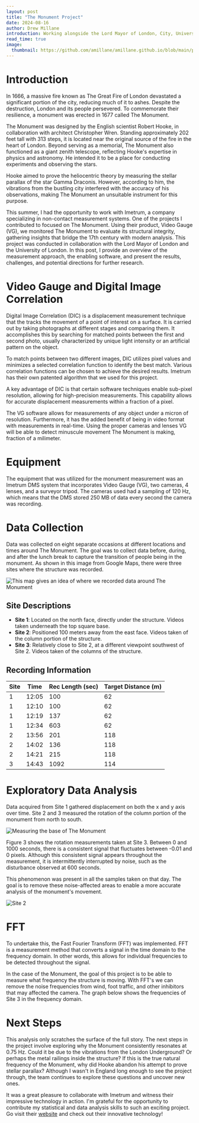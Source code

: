 ```yaml
---
layout: post
title: "The Monument Project"
date: 2024-08-16
author: Drew Millane
introduction: Working alongside the Lord Mayor of London, City, University of London, and Imetrum, we began uncovering answers to questions about the Great Fire of London monument created by scientist Robert Hooke.
read_time: true
image: 
  thumbnail: https://github.com/amillane/amillane.github.io/blob/main/public/test.jpeg?raw=true
---
```




# Introduction 

In 1666, a massive fire known as The Great Fire of London devastated a significant portion of the city, reducing much of it to ashes. Despite the destruction, London and its people persevered. To commemorate their resilience, a monument was erected in 1677 called The Monument.

The Monument was designed by the English scientist Robert Hooke, in collaboration with architect Christopher Wren. Standing approximately 202 feet tall with 313 steps, it is located near the original source of the fire in the heart of London. Beyond serving as a memorial, The Monument also functioned as a giant zenith telescope, reflecting Hooke's expertise in physics and astronomy. He intended it to be a place for conducting experiments and observing the stars.

Hooke aimed to prove the heliocentric theory by measuring the stellar parallax of the star Gamma Draconis. However, according to him, the vibrations from the bustling city interfered with the accuracy of his observations, making The Monument an unsuitable instrument for this purpose.

This summer, I had the opportunity to work with Imetrum, a company specializing in non-contact measurement systems. One of the projects I contributed to focused on The Monument. Using their product, Video Gauge (VG), we monitored The Monument to evaluate its structural integrity, gathering insights that bridge the 17th century with modern analysis. This project was conducted in collaboration with the Lord Mayor of London and the University of London. In this post, I provide an overview of the measurement approach, the enabling software, and present the results, challenges, and potential directions for further research.

# Video Gauge and Digital Image Correlation #

Digital Image Correlation (DIC) is a displacement measurement technique that the tracks the movement of a point of interest on a surface. It is carried out by taking photographs at different stages and comparing them. It accomplishes this by searching for matched points between the first and second photo, usually characterized by unique light intensity or an artificial pattern on the object.

To match points between two different images, DIC utilizes pixel values and minimizes a selected correlation function to identify the best match. Various correlation functions can be chosen to achieve the desired results. Imetrum has their own patented algorithm that we used for this project. 

A key advantage of DIC is that certain software techniques enable sub-pixel resolution, allowing for high-precision measurements. This capability allows for accurate displacement measurements within a fraction of a pixel.

The VG software allows for measurements of any object under a micron of resolution. Furthermore, it has the added benefit of being in video format with measurements in real-time. Using the proper cameras and lenses VG will be able to detect minuscule movement The Monument is making, fraction of a milimeter.

# Equipment
The equipment that was utilized for the monument measurement was an Imetrum DMS system that incorporates Video Gauge (VG), two cameras, 4 lenses, and a surveyor tripod. The cameras used had a sampling of 120 Hz, which means that the DMS stored 250 MB of data every second the camera was recording. 

# Data Collection 
Data was collected on eight separate occasions at different locations and times around The Monument. The goal was to collect data before, during, and after the lunch break to capture the transition of people being in the monument. As shown in this image from Google Maps, there were three sites where the structure was recorded.

![This map gives an idea of where we recorded data around The Monument](https://github.com/amillane/DataTrailblazing/blob/master/assets/images/monument/Monument%20Project%20Map.png?raw=true "Site Locations")

## Site Descriptions

- **Site 1**: Located on the north face, directly under the structure. Videos taken underneath the top square base.
- **Site 2**: Positioned 100 meters away from the east face. Videos taken of the column portion of the structure.
- **Site 3**: Relatively close to Site 2, at a different viewpoint southwest of Site 2. Videos taken of the columns of the structure.

## Recording Information

| Site | Time  | Rec Length (sec) | Target Distance (m) |
|------|-------|------------------|---------------------|
| 1    | 12:05 | 100              | 62                  |
| 1    | 12:10 | 100              | 62                  |
| 1    | 12:19 | 137              | 62                  |
| 1    | 12:34 | 603              | 62                  |
| 2    | 13:56 | 201              | 118                 |
| 2    | 14:02 | 136              | 118                 |
| 2    | 14:21 | 215              | 118                 |
| 3    | 14:43 | 1092             | 114                 |


# Exploratory Data Analysis 
Data acquired from Site 1 gathered displacement on both the x and y axis over time. Site 2 and 3 measured the rotation of the column portion of the monument from north to south.

![Measuring the base of The Monument ](https://github.com/amillane/DataTrailblazing/blob/master/assets/images/monument/Capture.PNG?raw=true)

Figure 3 shows the rotation measurements taken at Site 3. Between 0 and 1000 seconds, there is a consistent signal that fluctuates between -0.01 and 0 pixels. Although this consistent signal appears throughout the measurement, it is intermittently interrupted by noise, such as the disturbance observed at 600 seconds.

This phenomenon was present in all the samples taken on that day. The goal is to remove these noise-affected areas to enable a more accurate analysis of the monument's movement.

![Site 2](https://github.com/amillane/DataTrailblazing/blob/master/assets/images/monument/graph_1.png?raw=true)

# FFT

To undertake this, the Fast Fourier Transform (FFT) was implemented. FFT is a measurement method that converts a signal in the time domain to the frequency domain. In other words, this allows for individual frequencies to be detected throughout the signal. 

In the case of the Monument, the goal of this project is to be able to measure what frequency the structure is moving. With FFT's we can remove the noise frequencies from wind, foot traffic, and other inhibitors that may affected the camera. The graph below shows the frequencies of Site 3 in the frequency domain. 


# Next Steps

This analysis only scratches the surface of the full story. The next steps in the project involve exploring why the Monument consistently resonates at 0.75 Hz. Could it be due to the vibrations from the London Underground? Or perhaps the metal railings inside the structure? If this is the true natural frequency of the Monument, why did Hooke abandon his attempt to prove stellar parallax? Although I wasn't in England long enough to see the project through, the team continues to explore these questions and uncover new ones.

It was a great pleasure to collaborate with Imetrum and witness their impressive technology in action. I'm grateful for the opportunity to contribute my statistical and data analysis skills to such an exciting project. Go visit their [website](https://www.imetrum.com/) and check out their innovative technology!
